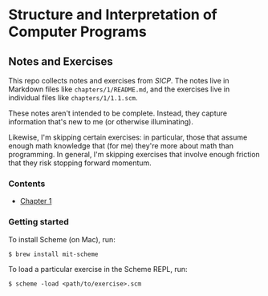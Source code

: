 # Structure and Interpretation of Computer Programs
## Notes and Exercises

This repo collects notes and exercises from _SICP_. The notes live in Markdown files like `chapters/1/README.md`, and the exercises live in individual files like `chapters/1/1.1.scm`.

These notes aren't intended to be complete. Instead, they capture information that's new to me (or otherwise illuminating).

Likewise, I'm skipping certain exercises: in particular, those that assume enough math knowledge that (for me) they're more about math than programming. In general, I'm skipping exercises that involve enough friction that they risk stopping forward momentum.

### Contents
* [Chapter 1](chapters/1)

### Getting started
To install Scheme (on Mac), run:
```
$ brew install mit-scheme
```

To load a particular exercise in the Scheme REPL, run:
```
$ scheme -load <path/to/exercise>.scm
```
